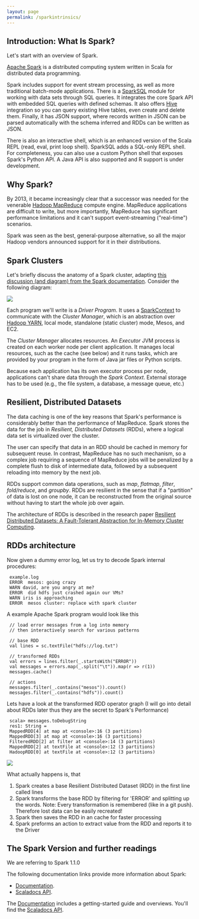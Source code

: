 ```yaml
---
layout: page
permalink: /sparkintrinsics/
---
```


## Introduction: What Is Spark?

Let's start with an overview of Spark.

[Apache Spark](http://spark.apache.org) is a distributed computing system written in Scala for distributed data programming.

Spark includes support for event stream processing, as well as more traditional batch-mode applications. There is a [SparkSQL](http://spark.apache.org/docs/latest/sql-programming-guide.html) module for working with data sets through SQL queries. It integrates the core Spark API with embedded SQL queries with defined schemas. It also offers [Hive](http://hive.apache.org) integration so you can query existing Hive tables, even create and delete them. Finally, it has JSON support, where records written in JSON can be parsed automatically with the schema inferred and RDDs can be written as JSON.

There is also an interactive shell, which is an enhanced version of the Scala REPL (read, eval, print loop shell). SparkSQL adds a SQL-only REPL shell. For completeness, you can also use a custom Python shell that exposes Spark's Python API. A Java API is also supported and R support is under development.

## Why Spark?

By 2013, it became increasingly clear that a successor was needed for the venerable [Hadoop MapReduce](http://wiki.apache.org/hadoop/MapReduce) compute engine. MapReduce applications are difficult to write, but more importantly, MapReduce has significant performance limitations and it can't support event-streaming ("real-time") scenarios.

Spark was seen as the best, general-purpose alternative, so all the major Hadoop vendors announced support for it in their distributions.

## Spark Clusters

Let's briefly discuss the anatomy of a Spark cluster, adapting [this discussion (and diagram) from the Spark documentation](http://spark.apache.org/docs/latest/cluster-overview.html). Consider the following diagram:

<div class="fig figcenter fighighlight">
	<img src="{{'/assets/cluster-overview.png' | prepend: site.baseurl }}">
</div>

Each program we'll write is a *Driver Program*. It uses a [SparkContext](http://spark.apache.org/docs/latest/api/scala/index.html#org.apache.spark.SparkContext) to communicate with the *Cluster Manager*, which is an abstraction over [Hadoop YARN](http://hortonworks.com/hadoop/yarn/), local mode, standalone (static cluster) mode, Mesos, and EC2.

The *Cluster Manager* allocates resources. An *Executor* JVM process is created on each worker node per client application. It manages local resources, such as the cache (see below) and it runs tasks, which are provided by your program in the form of Java jar files or Python scripts.

Because each application has its own executor process per node, applications can't share data through the *Spark Context*. External storage has to be used (e.g., the file system, a database, a message queue, etc.)

## Resilient, Distributed Datasets

The data caching is one of the key reasons that Spark's performance is considerably better than the performance of MapReduce. Spark stores the data for the job in *Resilient, Distributed Datasets* (RDDs), where a logical data set is virtualized over the cluster.

The user can specify that data in an RDD should be cached in memory for subsequent reuse. In contrast, MapReduce has no such mechanism, so a complex job requiring a sequence of MapReduce jobs will be penalized by a complete flush to disk of intermediate data, followed by a subsequent reloading into memory by the next job.

RDDs support common data operations, such as *map*, *flatmap*, *filter*, *fold/reduce*, and *groupby*. RDDs are resilient in the sense that if a "partition" of data is lost on one node, it can be reconstructed from the original source without having to start the whole job over again.

The architecture of RDDs is described in the research paper [Resilient Distributed Datasets: A Fault-Tolerant Abstraction for In-Memory Cluster Computing](https://www.usenix.org/system/files/conference/nsdi12/nsdi12-final138.pdf).

## RDDs architecture

Now given a dummy error log, let us try to decode Spark internal procedures:

````
 example.log
 ERROR  mesos: going crazy
 WARN david, are you angry at me?
 ERROR  did hdfs just crashed again our VMs?
 WARN iris is approaching
 ERROR  mesos cluster: replace with spark cluster
````

A example Apache Spark program would look like this 

````
 // load error messages from a log into memory
 // then interactively search for various patterns
 
 // base RDD
 val lines = sc.textFile("hdfs://log.txt")
 
 // transformed RDDs
 val errors = lines.filter(_.startsWith("ERROR"))
 val messages = errors.map(_.split("\t")).map(r => r(1))
 messages.cache()
 
 // actions
 messages.filter(_.contains("mesos")).count()
 messages.filter(_.contains("hdfs")).count()
````

Lets have a look at the transformed RDD operator graph (I will go into detail about RDDs later thus they are the secret to Spark's Performance)

````
 scala> messages.toDebugString
 res1: String = 
 MappedRDD[4] at map at <console>:16 (3 partitions)
 MappedRDD[3] at map at <console>:16 (3 partitions)
 FilteredRDD[2] at filter at <console>:14 (3 partitions)
 MappedRDD[2] at textFile at <console>:12 (3 partitions)
 HadoopRDD[0] at textFile at <console>:12 (3 partitions)
````

<div class="fig figcenter fighighlight">
	<img src="{{'/assets/RDD.png' | prepend: site.baseurl }}">
</div>

What actually happens is, that 
<ol>
<li>Spark creates a base Resilient Distributed Dataset (RDD) in the first line called lines
<li>Spark transforms the base RDD by filtering for 'ERROR' and splitting up the words. Note: Every transformation is remembered (like in a git push). Therefore lost data can be easily recreated!
<li>Spark then saves the RDD in an cache for faster processing
<li>Spark preforms an action to extract value from the RDD and reports it to the Driver
</ol>

## The Spark Version and further readings

We are referring to Spark 1.1.0

The following documentation links provide more information about Spark:

* [Documentation](http://spark.apache.org/docs/latest/).
* [Scaladocs API](http://spark.apache.org/docs/latest/api/scala/index.html#org.apache.spark.package).

The [Documentation](http://spark.apache.org/docs/latest/) includes a getting-started guide and overviews. You'll find the [Scaladocs API](http://spark.apache.org/docs/latest/api/scala/index.html#org.apache.spark.package).



